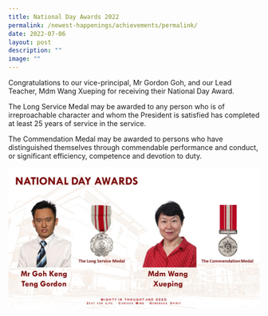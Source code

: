 ```yaml
---
title: National Day Awards 2022
permalink: /newest-happenings/achievements/permalink/
date: 2022-07-06
layout: post
description: ""
image: ""
---
```

Congratulations to our vice-principal, Mr Gordon Goh, and our Lead Teacher, Mdm Wang Xueping for receiving their National Day Award.

The Long Service Medal may be awarded to any person who is of irreproachable character and whom the President is satisfied has completed at least 25 years of service in the service.

The Commendation Medal may be awarded to persons who have distinguished themselves through commendable performance and conduct, or significant efficiency, competence and devotion to duty.

![National Day Awards 2022](/images/2022%20National%20Day%20Award%20MFSS.jpg)